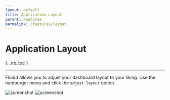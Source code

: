 ```yaml
---
layout: default
title: Application Layout
parent: Features
permalink: /features/layout
---
```


# Application Layout
{: .no_toc }

---

Fluidd allows you to adjust your dashboard layout to your liking. Use the
hamburger menu and click the `adjust layout` option.

![screenshot](/assets/images/layout1.png)
![screenshot](/assets/images/layout2.png)
